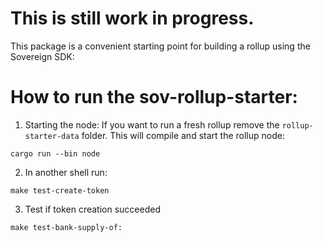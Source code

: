 
# This is still work in progress. 

This package is a convenient starting point for building a rollup using the Sovereign SDK:


# How to run the sov-rollup-starter:
1. Starting the node:
If you want to run a fresh rollup remove the `rollup-starter-data` folder.
This will compile and start the rollup node:

```shell
cargo run --bin node
```


2. In another shell run:

```shell
make test-create-token
```

3. Test if token creation succeeded

```shell
make test-bank-supply-of:
```